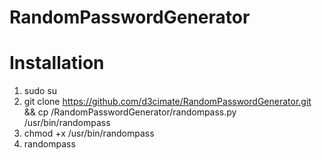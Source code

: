 # RandomPasswordGenerator


# Installation
  1. sudo su
  2. git clone https://github.com/d3cimate/RandomPasswordGenerator.git && cp /RandomPasswordGenerator/randompass.py /usr/bin/randompass
  3. chmod +x /usr/bin/randompass
  4. randompass

